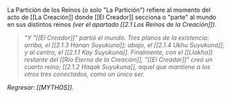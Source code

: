La Partición de los Reinos (o solo "La Partición") refiere al momento del acto de [[La Creación]] donde [[El Creador]] secciona o "parte" al mundo en sus distintos reinos _(ver el apartado [[2.1 Los Reinos de la Creación]])_.

> *"Y "[[El Creador]]" partió el mundo. Tres planos de la existencia: arriba, el [[2.1.3 Hanan Suyukuna]]; abajo, el [[2.1.4 Ukhu Suyukuna]]; y al centro, el [[2.1.1 Kay Suyukuna]]. Finalmente, con el [[Llakha]] restante del [[Río Eterno de la Creación]], "[[El Creador]]" creó un cuarto reino; [[2.1.2 Haqak Suyukuna]], aquel que mantiene a los otros tres conectados, como un único ser.*

_Regresar: [[MYTHOS]]._